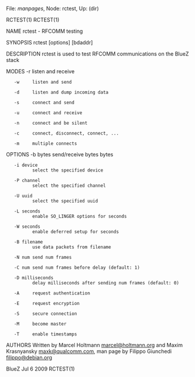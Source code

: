 File: *manpages*,  Node: rctest,  Up: (dir)

RCTEST(1)                                                            RCTEST(1)



NAME
       rctest - RFCOMM testing

SYNOPSIS
       rctest <mode> [options] [bdaddr]


DESCRIPTION
       rctest is used to test RFCOMM communications on the BlueZ stack


MODES
       -r     listen and receive

       -w     listen and send

       -d     listen and dump incoming data

       -s     connect and send

       -u     connect and receive

       -n     connect and be silent

       -c     connect, disconnect, connect, ...

       -m     multiple connects


OPTIONS
       -b bytes
              send/receive bytes bytes

       -i device
              select the specified device

       -P channel
              select the specified channel

       -U uuid
              select the specified uuid

       -L seconds
              enable SO_LINGER options for seconds

       -W seconds
              enable deferred setup for seconds

       -B filename
              use data packets from filename

       -N num send num frames

       -C num send num frames before delay (default: 1)

       -D milliseconds
              delay milliseconds after sending num frames (default: 0)

       -A     request authentication

       -E     request encryption

       -S     secure connection

       -M     become master

       -T     enable timestamps


AUTHORS
       Written  by Marcel Holtmann <marcel@holtmann.org> and Maxim Krasnyansky
       <maxk@qualcomm.com>, man page by Filippo Giunchedi <filippo@debian.org>

BlueZ                             Jul 6 2009                         RCTEST(1)
